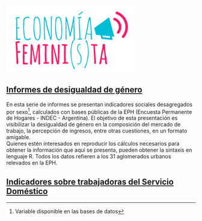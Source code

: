 ![](img/logo.png)   

## [Informes de desigualdad de género](informe_desigualdad_genero)

En esta serie de informes se presentan indicadores sociales desagregados por sexo[^1], calculados con bases públicas de la EPH (Encuesta Permanente de Hogares - INDEC - Argentina). El objetivo de esta presentación es visibilizar la desigualdad de género en la composición del mercado de trabajo, la percepción de ingresos, entre otras cuestiones, en un formato amigable.    
Quienes estén interesados en reproducir los cálculos necesarios para obtener la información que aquí se presenta, pueden obtener la sintaxis en lenguaje R. Todos los datos refieren a los 31 aglomerados urbanos relevados en la EPH.     
     
[^1]: Variable disponible en las bases de datos      

## [Indicadores sobre trabajadoras del Servicio Doméstico](indicadores_trabajadoras_servicio_doméstico)